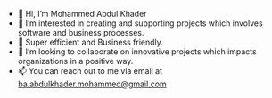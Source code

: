 - 👋 Hi, I’m Mohammed Abdul Khader
- 👀 I’m interested in creating and supporting projects which involves software and business processes.
- 🌱 Super efficient and Business friendly.
- 💞️ I’m looking to collaborate on innovative projects which impacts organizations in a positive way.
- 📫 You can reach out to me via email at ba.abdulkhader.mohammed@gmail.com

<!---
abdulkhader-mohammed/abdulkhader-mohammed is a ✨ special ✨ repository because its `README.md` (this file) appears on your GitHub profile.
You can click the Preview link to take a look at your changes.
--->
